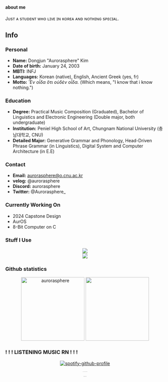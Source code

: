 #### about me
Jᴜsᴛ ᴀ sᴛᴜᴅᴇɴᴛ ᴡʜᴏ ʟɪᴠᴇ ɪɴ ᴋᴏʀᴇᴀ ᴀɴᴅ ɴᴏᴛʜɪɴɢ sᴘᴇᴄɪᴀʟ.

## Info
### Personal
- **Name:** Dongjun "Aurorasphere" Kim
- **Date of birth:** January 24, 2003
- **MBTI:** INFJ
- **Languages:** Korean (native), English, Ancient Greek (yes, fr)
- **Motto:** *Ἓν οἶδα ὅτι οὐδὲν οἶδα.* (Which means, "I know that i know nothing.")

### Education
- **Degree:** Practical Music Composition (Graduated), Bachelor of Linguistics and Electronic Engineering (Double major, both undergraduate)
- **Institution:** Peniel High School of Art, Chungnam National University (충남대학교, CNU)
- **Detailed Major:** Generative Grammar and Phonology, Head-Driven Phrase Grammar (in Linguistics), Digital System and Computer Architecture (in E.E)

### Contact
- **Email:** aurorasphere@o.cnu.ac.kr
- **velog:** @aurorasphere
- **Discord:** aurorasphere
- **Twitter:** @Aurorasphere_

### Currently Working On 
- 2024 Capstone Design 
- AurOS
- 8-Bit Computer on C

<h3 align="left">Stuff I Use</h3>
<p align="center">
  <a href="https://skillicons.dev">
    <img src="https://skillicons.dev/icons?i=windows,arch,debian,bsd,neovim,vscodium" /><br>
    <img src="https://skillicons.dev/icons?i=arduino,raspberrypi,c,rust,zig,python" />
  </a>
</p>

### Github statistics
<p align="center">
    <img height=200 src="https://github-readme-stats.vercel.app/api?username=aurorasphere&show_icons=true&theme=catppuccin_mocha&title_color=7287fd&text_color=eff1f5&hide_border=true&layout=compact&locale=en" alt="aurorasphere" />
    <img height=200 src="https://github-readme-stats.vercel.app/api/top-langs?username=aurorasphere&theme=catppuccin_mocha&title_color=7287fd&text_color=eff1f5&hide_border=true&layout=compact&langs_count=8&locale=en&card_width=320" />
</p>

### ! ! ! LISTENING MUSIC RN ! ! !
<div style="text-align: center;">
  <a href="https://spotify-github-profile.kittinanx.com/api/view?uid=313wyxq5oui25bqnd2wjphznzvvm&redirect=true">
    <img src="https://spotify-github-profile.kittinanx.com/api/view?uid=313wyxq5oui25bqnd2wjphznzvvm&cover_image=true&theme=novatorem&show_offline=true&background_color=1e1e2e&interchange=false&bar_color=8839ef&bar_color_cover=false" alt="spotify-github-profile">
  </a>
</div>

<br>
<p align="center" style="font-size:5%">
    <img src="https://media1.tenor.com/m/iIN74ofh27EAAAAd/chipi-chipi-chapa-chap-cat.gif" width="20" height="15" alt="chipi chipi chapa chapa dubi dubi daba daba"/><br>
치피치피차파차파두비두비다바다
</p>
